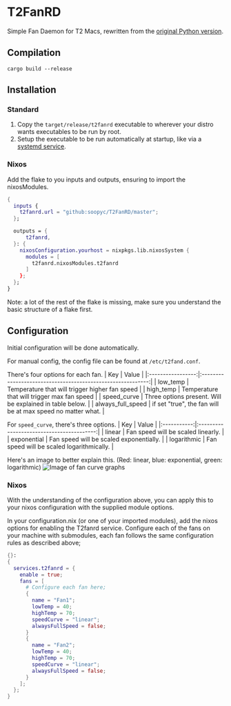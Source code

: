 # T2FanRD

Simple Fan Daemon for T2 Macs, rewritten from the [original Python version](https://github.com/NoaHimesaka1873/t2fand).

## Compilation
`cargo build --release`

## Installation
### Standard
1. Copy the `target/release/t2fanrd` executable to wherever your distro wants executables to be run by root.
2. Setup the executable to be run automatically at startup, like via a [systemd service](https://github.com/t2linux/fedora/blob/2947fdc909a35f04eb936a4f9c0f33fe4e52d9c2/t2fanrd/t2fanrd.service).

### Nixos
Add the flake to you inputs and outputs, ensuring to import the nixosModules.
```nix
{
  inputs {
    t2fanrd.url = "github:soopyc/T2FanRD/master";
  };

  outputs = {
      t2fanrd,
  }: {
    nixosConfiguration.yourhost = nixpkgs.lib.nixosSystem {
      modules = [
        t2fanrd.nixosModules.t2fanrd
      ]
    };
  };
}
```
Note: a lot of the rest of the flake is missing, make sure you understand the basic structure of a flake first.

## Configuration
Initial configuration will be done automatically.

For manual config, the config file can be found at `/etc/t2fand.conf`.

There's four options for each fan.
|        Key        |                            Value                            |
|:-----------------:|:-----------------------------------------------------------:|
|      low_temp     |        Temperature that will trigger higher fan speed       |
|     high_temp     |         Temperature that will trigger max fan speed         |
|    speed_curve    |   Three options present. Will be explained in table below.  |
| always_full_speed | if set "true", the fan will be at max speed no matter what. |

For `speed_curve`, there's three options.
|     Key     |                   Value                   |
|:-----------:|:-----------------------------------------:|
|    linear   |     Fan speed will be scaled linearly.    |
| exponential |  Fan speed will be scaled exponentially.  |
| logarithmic | Fan speed will be scaled logarithmically. |

Here's an image to better explain this. (Red: linear, blue: exponential, green: logarithmic)
![Image of fan curve graphs](https://user-images.githubusercontent.com/39993457/233580720-cfdaba12-a2d8-430c-87a2-15209dcfec6d.png)

### Nixos
With the understanding of the configuration above, you can apply this to your nixos configuration with the supplied module options.

In your configuration.nix (or one of your imported modules), add the nixos options for enabling the T2fanrd service. Configure each of the fans on your machine with submodules, each fan follows the same configuration rules as described above;
```nix
{}:
{
  services.t2fanrd = {
    enable = true;
    fans = [
      # Configure each fan here;
      {
        name = "Fan1";
        lowTemp = 40;
        highTemp = 70;
        speedCurve = "linear";
        alwaysFullSpeed = false;
      }
      {
        name = "Fan2";
        lowTemp = 40;
        highTemp = 70;
        speedCurve = "linear";
        alwaysFullSpeed = false;
      }
    ];
  };
}

```
